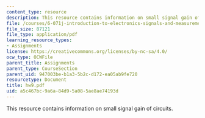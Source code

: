```yaml
---
content_type: resource
description: This resource contains information on small signal gain of circuits.
file: /courses/6-071j-introduction-to-electronics-signals-and-measurement-spring-2006/a5c467bc9a6a84d95a085ae8ae74193d_hw9.pdf
file_size: 87121
file_type: application/pdf
learning_resource_types:
- Assignments
license: https://creativecommons.org/licenses/by-nc-sa/4.0/
ocw_type: OCWFile
parent_title: Assignments
parent_type: CourseSection
parent_uid: 947003be-b1a3-5b2c-d172-ea05ab9fe720
resourcetype: Document
title: hw9.pdf
uid: a5c467bc-9a6a-84d9-5a08-5ae8ae74193d
---
```

This resource contains information on small signal gain of circuits.